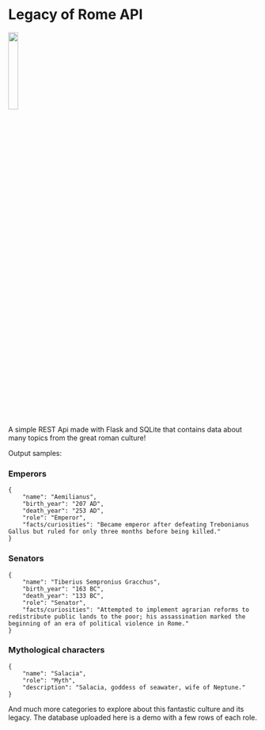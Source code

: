 # Legacy of Rome API #

<img src="https://upload.wikimedia.org/wikipedia/commons/2/2b/SPQR_sign.png" width="20%" height="20%" />

A simple REST Api made with Flask and SQLite that contains data about many topics from the great roman culture! 

Output samples:

### Emperors ###

```
{
    "name": "Aemilianus",
    "birth_year": "207 AD",
    "death_year": "253 AD",
    "role": "Emperor",
    "facts/curiosities": "Became emperor after defeating Trebonianus Gallus but ruled for only three months before being killed."
}
```

### Senators ###

```
{
    "name": "Tiberius Sempronius Gracchus",
    "birth_year": "163 BC",
    "death_year": "133 BC",
    "role": "Senator",
    "facts/curiosities": "Attempted to implement agrarian reforms to redistribute public lands to the poor; his assassination marked the beginning of an era of political violence in Rome."
}
```

### Mythological characters ###

```
{
    "name": "Salacia",
    "role": "Myth",
    "description": "Salacia, goddess of seawater, wife of Neptune."
}
```

And much more categories to explore about this fantastic culture and its legacy. The database uploaded here is a demo with a few rows of each role.

